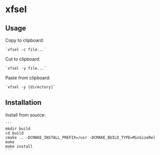 # xfsel

## Usage

Copy to clipboard:

    `xfsel -c file...`

Cut to clipboard:

    `xfsel -y file...`

Paste from clipboard:

    `xfsel -y [directory]`

## Installation

Install from source:

    ```
    mkdir build
    cd build
    cmake .. -DCMAKE_INSTALL_PREFIX=/usr -DCMAKE_BUILD_TYPE=MinSizeRel
    make
    make install
    ```

